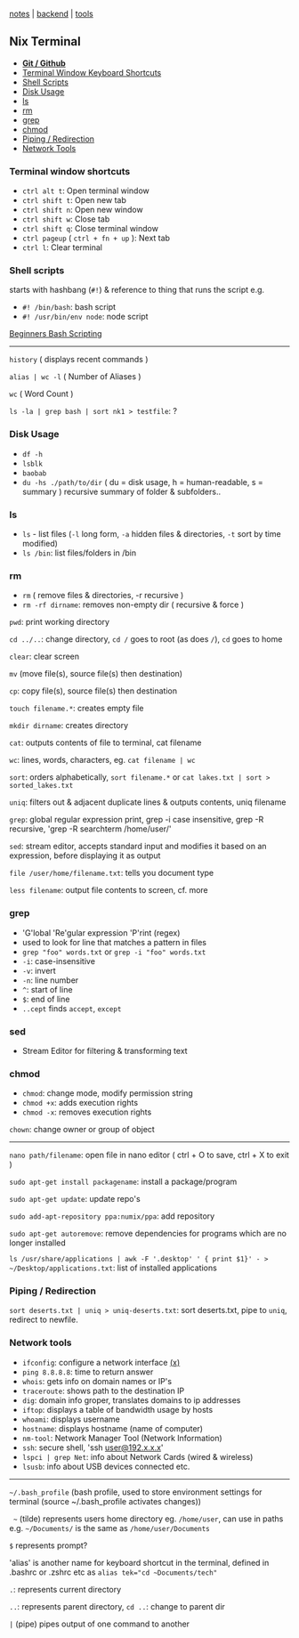 [notes](notes.md) | [backend](backend.md) | [tools](tools.md)

## Nix Terminal
- **[Git / Github](git-github.md)**
- [Terminal Window Keyboard Shortcuts](#terminal-window-shortcuts)
- [Shell Scripts](#shell-scripts)
- [Disk Usage](#disk-usage)
- [ls](#ls)
- [rm](#rm)
- [grep](#grep)
- [chmod](#chmod)
- [Piping / Redirection](#piping-redirection)
- [Network Tools](#network-tools)

### Terminal window shortcuts
- `ctrl alt t`: Open terminal window
- `ctrl shift t`: Open new tab
- `ctrl shift n`: Open new window
- `ctrl shift w`: Close tab
- `ctrl shift q`: Close terminal window
- `ctrl pageup` ( `ctrl + fn + up` ): Next tab
- `ctrl l`: Clear terminal

### Shell scripts
starts with hashbang (`#!`) & reference to thing that runs the script e.g.
- `#! /bin/bash`: bash script
- `#! /usr/bin/env node`: node script

[Beginners Bash Scripting](https://help.ubuntu.com/community/Beginners/BashScripting)

_________________

`history` ( displays recent commands )

`alias | wc -l` ( Number of Aliases )

`wc` ( Word Count )

`ls -la | grep bash | sort nk1 > testfile`: ?

### Disk Usage
- `df -h`
- `lsblk`
- `baobab`
- `du -hs ./path/to/dir` ( du = disk usage, h = human-readable, s = summary ) recursive summary of folder & subfolders..

### ls
- `ls` - list files (`-l` long form, `-a` hidden files & directories, `-t` sort by time modified)
- `ls /bin`: list files/folders in /bin

### rm
- `rm` ( remove files & directories, -r recursive )
- `rm -rf dirname`: removes non-empty dir ( recursive & force )

`pwd`: print working directory

`cd ../..`: change directory, `cd /` goes to root (as does `/`), `cd` goes to home

`clear`: clear screen

`mv` (move file(s), source file(s) then destination)

`cp`: copy file(s), source file(s) then destination

`touch filename.*`: creates empty file

`mkdir dirname`: creates directory

`cat`: outputs contents of file to terminal, cat filename

`wc`: lines, words, characters, eg. `cat filename | wc`

`sort`: orders alphabetically, `sort filename.*` or `cat lakes.txt | sort > sorted_lakes.txt`

`uniq`: filters out & adjacent duplicate lines & outputs contents, uniq filename

`grep`: global regular expression print, grep -i case insensitive, grep -R recursive, 'grep -R searchterm /home/user/'

`sed`: stream editor, accepts standard input and modifies it based on an expression, before displaying it as output

`file /user/home/filename.txt`: tells you document type

`less filename`: output file contents to screen, cf. more

### grep
- 'G'lobal 'Re'gular expression 'P'rint (regex)
- used to look for line that matches a pattern in files
- `grep "foo" words.txt` or `grep -i "foo" words.txt`
- `-i`: case-insensitive
- `-v`: invert
- `-n`: line number
- `^`: start of line
- `$`: end of line
- `..cept` finds `accept`, `except`

### sed
- Stream Editor for filtering & transforming text


### chmod
- `chmod`: change mode, modify permission string
- `chmod +x`: adds execution rights
- `chmod -x`: removes execution rights

`chown`: change owner or group of object

---

`nano path/filename`: open file in nano editor ( ctrl + O to save, ctrl + X to exit )

`sudo apt-get install packagename`: install a package/program

`sudo apt-get update`: update repo's

`sudo add-apt-repository ppa:numix/ppa`: add repository

`sudo apt-get autoremove`: remove dependencies for programs which are no longer installed

`ls /usr/share/applications | awk -F '.desktop' ' { print $1}' - > ~/Desktop/applications.txt`: list of installed applications


### Piping / Redirection
`sort deserts.txt | uniq > uniq-deserts.txt`: sort deserts.txt, pipe to `uniq`, redirect to newfile.

### Network tools
- `ifconfig`: configure a network interface [(x)](http://net-tools.sourceforge.net/man/ifconfig.8.html)
- `ping 8.8.8.8`: time to return answer
- `whois`: gets info on domain names or IP's
- `traceroute`: shows path to the destination IP
- `dig`: domain info groper, translates domains to ip addresses
- `iftop`: displays a table of bandwidth usage by hosts
- `whoami`: displays username
- `hostname`: displays hostname (name of computer)
- `nm-tool`: Network Manager Tool (Network Information)
- `ssh`: secure shell, 'ssh user@192.x.x.x'
- `lspci | grep Net`: info about Network Cards (wired & wireless)
- `lsusb`: info about USB devices connected etc.


----

`~/.bash_profile` (bash profile, used to store environment settings for terminal (source ~/.bash_profile activates changes))

` ~` (tilde) represents users home directory eg. `/home/user`, can use in paths e.g. `~/Documents/` is the same as `/home/user/Documents`

`$` represents prompt?

'alias' is another name for keyboard shortcut in the terminal, defined in .bashrc or .zshrc etc as `alias tek="cd ~Documents/tech"`

`.`: represents current directory

`..`: represents parent directory, `cd ..`: change to parent dir

`|` (pipe) pipes output of one command to another
